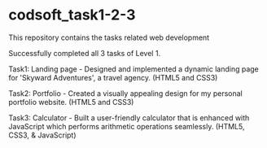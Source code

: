 # codsoft_task1-2-3
This repository contains the tasks related web development

Successfully completed all 3 tasks of Level 1.

Task1: Landing page - Designed and implemented a dynamic landing page for 'Skyward Adventures', a travel agency. (HTML5 and CSS3) 

Task2: Portfolio - Created a visually appealing design for my personal portfolio website. (HTML5 and CSS3)

Task3: Calculator - Built a user-friendly calculator that is enhanced with JavaScript which performs arithmetic operations seamlessly. (HTML5, CSS3, & JavaScript)

